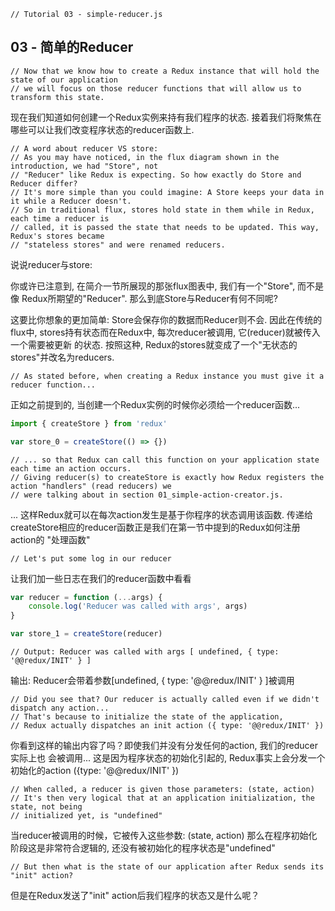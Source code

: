 ```
// Tutorial 03 - simple-reducer.js
```

## 03 - 简单的Reducer

```
// Now that we know how to create a Redux instance that will hold the state of our application
// we will focus on those reducer functions that will allow us to transform this state.
```
现在我们知道如何创建一个Redux实例来持有我们程序的状态.
接着我们将聚焦在哪些可以让我们改变程序状态的reducer函数上.

```
// A word about reducer VS store:
// As you may have noticed, in the flux diagram shown in the introduction, we had "Store", not
// "Reducer" like Redux is expecting. So how exactly do Store and Reducer differ?
// It's more simple than you could imagine: A Store keeps your data in it while a Reducer doesn't.
// So in traditional flux, stores hold state in them while in Redux, each time a reducer is
// called, it is passed the state that needs to be updated. This way, Redux's stores became
// "stateless stores" and were renamed reducers.
```
说说reducer与store:

你或许已注意到, 在简介一节所展现的那张flux图表中, 我们有一个"Store", 而不是像
Redux所期望的"Reducer". 那么到底Store与Reducer有何不同呢?

这要比你想象的更加简单: Store会保存你的数据而Reducer则不会.  因此在传统的flux中,
stores持有状态而在Redux中, 每次reducer被调用, 它(reducer)就被传入一个需要被更新
的状态. 按照这种, Redux的stores就变成了一个"无状态的stores"并改名为reducers.

```
// As stated before, when creating a Redux instance you must give it a reducer function...
```
正如之前提到的, 当创建一个Redux实例的时候你必须给一个reducer函数...

```js
import { createStore } from 'redux'

var store_0 = createStore(() => {})
```

```
// ... so that Redux can call this function on your application state each time an action occurs.
// Giving reducer(s) to createStore is exactly how Redux registers the action "handlers" (read reducers) we
// were talking about in section 01_simple-action-creator.js.
```
... 这样Redux就可以在每次action发生是基于你程序的状态调用该函数.
传递给createStore相应的reducer函数正是我们在第一节中提到的Redux如何注册action的
"处理函数"

```
// Let's put some log in our reducer
```
让我们加一些日志在我们的reducer函数中看看

```js
var reducer = function (...args) {
    console.log('Reducer was called with args', args)
}

var store_1 = createStore(reducer)
```

```
// Output: Reducer was called with args [ undefined, { type: '@@redux/INIT' } ]
```
输出: Reducer会带着参数[undefined, { type: '@@redux/INIT' } ]被调用

```
// Did you see that? Our reducer is actually called even if we didn't dispatch any action...
// That's because to initialize the state of the application,
// Redux actually dispatches an init action ({ type: '@@redux/INIT' })
```
你看到这样的输出内容了吗？即使我们并没有分发任何的action, 我们的reducer实际上也
会被调用... 这是因为程序状态的初始化引起的, Redux事实上会分发一个初始化的action
({type: '@@redux/INIT' })

```
// When called, a reducer is given those parameters: (state, action)
// It's then very logical that at an application initialization, the state, not being
// initialized yet, is "undefined"
```
当reducer被调用的时候，它被传入这些参数: (state, action)
那么在程序初始化阶段这是非常符合逻辑的, 还没有被初始化的程序状态是"undefined"

```
// But then what is the state of our application after Redux sends its "init" action?
```
但是在Redux发送了"init" action后我们程序的状态又是什么呢？


